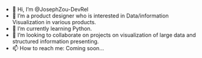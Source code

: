 - 👋 Hi, I’m @JosephZou-DevRel
- 👀 I’m a product designer who is interested in Data/information Visualization in various products.
- 🌱 I’m currently learning Python.
- 💞️ I’m looking to collaborate on projects on visualization of large data and structured information presenting.
- 📫 How to reach me: Coming soon...

<!---
JosephZou-DevRel/JosephZou-DevRel is a ✨ special ✨ repository because its `README.md` (this file) appears on your GitHub profile.
You can click the Preview link to take a look at your changes.
--->
